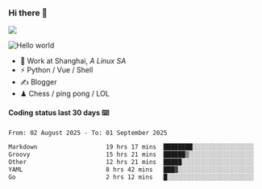 ### Hi there 👋
![](https://komarev.com/ghpvc/?username=Xuhandsome)


<img src="https://github-readme-stats.vercel.app/api?username=XuHandsome&show_icons=true&theme=merko" alt="Hello world">

<br/>

- 🍻  Work at Shanghai, _A Linux SA_
- ⚡  Python / Vue / Shell
- ✍️  Blogger
- ♟  Chess / ping pong / LOL

#### Coding status last 30 days ⌨️

<!--START_SECTION:waka-->

```txt
From: 02 August 2025 - To: 01 September 2025

Markdown                   19 hrs 17 mins  ████████░░░░░░░░░░░░░░░░░   31.46 %
Groovy                     15 hrs 21 mins  ██████▒░░░░░░░░░░░░░░░░░░   25.05 %
Other                      12 hrs 21 mins  █████░░░░░░░░░░░░░░░░░░░░   20.14 %
YAML                       8 hrs 42 mins   ███▓░░░░░░░░░░░░░░░░░░░░░   14.19 %
Go                         2 hrs 12 mins   █░░░░░░░░░░░░░░░░░░░░░░░░   03.59 %
```

<!--END_SECTION:waka-->

